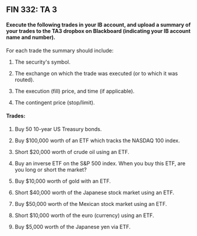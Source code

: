 ## FIN 332: TA 3

#### Execute the following trades in your IB account, and upload a summary of your trades to the TA3 dropbox on Blackboard (indicating your IB account name and number).

For each trade the summary should include:

1.  The security's symbol.

2.  The exchange on which the trade was executed (or to which it was routed).

3.  The execution (fill) price, and time (if applicable).

4.  The contingent price (stop/limit).

#### Trades:

1.  Buy 50 10-year US Treasury bonds.

2.  Buy $100,000 worth of an ETF which tracks the NASDAQ 100 index.

3.  Short $20,000 worth of crude oil using an ETF.

4.  Buy an inverse ETF on the S&P 500 index.  When you buy this ETF, are you long or short the market?

5.  Buy $10,000 worth of gold with an ETF.

6.  Short $40,000 worth of the Japanese stock market using an ETF.

7.  Buy $50,000 worth of the Mexican stock market using an ETF. 

8.  Short $10,000 worth of the euro (currency) using an ETF.

9.  Buy $5,000 worth of the Japanese yen via ETF.

